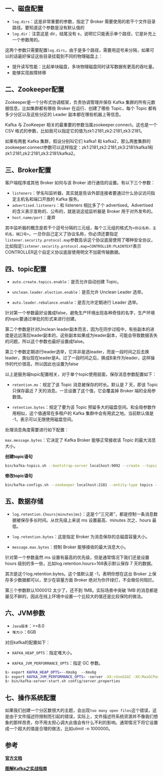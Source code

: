 ## 一、磁盘配置

- `log.dirs`：这是非常重要的参数，指定了 Broker 需要使用的若干个文件目录路径。要知道这个参数是没有默认值的
- `log.dir`：注意这是 dir，结尾没有 s，说明它只能表示单个路径，它是补充上一个参数用的。

这两个参数只需要配置`log.dirs`，由于是多个路径，需要用逗号来分隔，如果可以的话最好保证这些目录挂载到不同的物理磁盘上：

- 提升读写性能：比起单块磁盘，多块物理磁盘同时读写数据有更高的吞吐量。
- 能够实现故障转移

## 二、Zookeeper配置

Zookeeper是一个分布式协调框架，负责协调管理并保存 Kafka 集群的所有元数据信息，比如集群都有哪些 Broker 在运行、创建了哪些 Topic，每个 Topic 都有多少分区以及这些分区的 Leader 副本都在哪些机器上等信息。

Kafka 与 ZooKeeper 相关的最重要的参数当属zookeeper.connect。这也是一个 CSV 格式的参数，比如我可以指定它的值为zk1:2181,zk2:2181,zk3:2181。

如果有两套 Kafka 集群，假设分别叫它们 kafka1 和 kafka2，那么两套集群的zookeeper.connect参数可以这样指定：zk1:2181,zk2:2181,zk3:2181/kafka1和zk1:2181,zk2:2181,zk3:2181/kafka2。

## 三、Broker配置

客户端程序或其他 Broker 如何与该 Broker 进行通信的设置。有以下三个参数：

- `listeners`：学名叫监听器，其实就是告诉外部连接者要通过什么协议访问指定主机名和端口开放的 Kafka 服务。
- `advertised.listeners`：和 listeners 相比多了个 advertised。Advertised 的含义表示宣称的、公布的，就是说这组监听器是 Broker 用于对外发布的。
- `host.name/port`：废弃

其中监听器的概念是若干个逗号分隔的三元组，每个三元组的格式为`<协议名称，主机名，端口号>`，一旦你自己定义了协议名称，你必须还要指定`listener.security.protocol.map`参数告诉这个协议底层使用了哪种安全协议，比如指定`listener.security.protocol.map=CONTROLLER:PLAINTEXT`表示CONTROLLER这个自定义协议底层使用明文不加密传输数据。

## 四、topic配置

- `auto.create.topics.enable`：是否允许自动创建 Topic。

- `unclean.leader.election.enable`：是否允许 Unclean Leader 选举。

- `auto.leader.rebalance.enable`：是否允许定期进行 Leader 选举。

针对第一个参数最好设置成false，避免生产环境出现各种奇怪的名字，生产环境的topic要通过审批的形式来进行创建。

第二个参数是针对Unclean leader副本而言，因为在同步过程中，有些副本的进度是远远落后leader副本的，这些副本如果成为leader副本，可能会导致数据丢失的问题，所以这个参数也最好设置成false。

第三个参数定期进行leader选举，它并非是选leader，而是一段时间之后去换leader，类似现在leader是A，过了一段时间之后，换成B来作为leader，这样操作的代价很高，所以因此也设置为false

以上是服务端topic配置相关，对于单个topic使用层面，保存消息参数配置如下：

- `retention.ms`：规定了该 Topic 消息被保存的时长。默认是 7 天，即该 Topic 只保存最近 7 天的消息。一旦设置了这个值，它会覆盖掉 Broker 端的全局参数值。

- `retention.bytes`：规定了要为该 Topic 预留多大的磁盘空间。和全局参数作用相似，这个值通常在多租户的 Kafka 集群中会有用武之地。当前默认值是 -1，表示可以无限使用磁盘空间。

处理消息角度需要进行如下配置：

`max.message.bytes`：它决定了 Kafka Broker 能够正常接收该 Topic 的最大消息大小。

**创建topic语句**

```sh
bin/kafka-topics.sh --bootstrap-server localhost:9092 --create --topic transaction --partitions 1 --replication-factor 1 --config retention.ms=15552000000 --config max.message.bytes=5242880
```

**修改topic语句**

```sh
bin/kafka-configs.sh --zookeeper localhost:2181 --entity-type topics --entity-name transaction --alter --add-config max.message.bytes=10485760
```

## 五、数据存储

- `log.retention.{hours|minutes|ms}`：这是个“三兄弟”，都是控制一条消息数据被保存多长时间。从优先级上来说 ms 设置最高、minutes 次之、hours 最低。

- `log.retention.bytes`：这是指定 Broker 为消息保存的总磁盘容量大小。

- `message.max.bytes`：控制 Broker 能够接收的最大消息大小。

针对第一个参数虽然 ms 设置有最高的优先级，但是通常情况下我们还是设置 hours 级别的多一些，比如log.retention.hours=168表示默认保存 7 天的数据。

其次是这个log.retention.bytes。这个值默认是 -1，表明你想在这台 Broker 上保存多少数据都可以，至少在容量方面 Broker 绝对为你开绿灯，不会做任何阻拦。

第三个参数默认1000012 太少了，还不到 1MB。实际场景中突破 1MB 的消息都是屡见不鲜的，因此在线上环境中设置一个比较大的值还是比较保险的做法。

## 六、JVM参数

- `Java版本`：>=8.0
- `堆大小`：6GB

对应kafka的配置如下：

- `KAFKA_HEAP_OPTS`：指定堆大小。

- `KAFKA_JVM_PERFORMANCE_OPTS`：指定 GC 参数。

```sh
$> export KAFKA_HEAP_OPTS=--Xms6g  --Xmx6g
$> export KAFKA_JVM_PERFORMANCE_OPTS= -server -XX:+UseG1GC -XX:MaxGCPauseMillis=20 -XX:InitiatingHeapOccupancyPercent=35 -XX:+ExplicitGCInvokesConcurrent -Djava.awt.headless=true
$> bin/kafka-server-start.sh config/server.properties
```

## 七、操作系统配置

如果我们创建一个分区数很大的主题，会出现`too many open files`这个错误，这是由于文件描述符限制而引起的错误，实际上，文件描述符系统资源并不像我们想象的那样昂贵，你不用太担心调大此值会有什么不利的影响。通常情况下将它设置成一个超大的值是合理的做法，比如ulimit -n 1000000。

## **参考**

**[官方文档](https://kafka.apache.org/documentation/)**

**[图解Kafka之实战指南](https://juejin.cn/book/6844733793220165639?enter_from=search_result&utm_source=search)**

